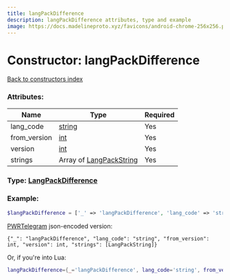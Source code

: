 ```yaml
---
title: langPackDifference
description: langPackDifference attributes, type and example
image: https://docs.madelineproto.xyz/favicons/android-chrome-256x256.png
---
```

# Constructor: langPackDifference  
[Back to constructors index](index.md)



### Attributes:

| Name     |    Type       | Required |
|----------|---------------|----------|
|lang\_code|[string](../types/string.md) | Yes|
|from\_version|[int](../types/int.md) | Yes|
|version|[int](../types/int.md) | Yes|
|strings|Array of [LangPackString](../types/LangPackString.md) | Yes|



### Type: [LangPackDifference](../types/LangPackDifference.md)


### Example:

```php
$langPackDifference = ['_' => 'langPackDifference', 'lang_code' => 'string', 'from_version' => int, 'version' => int, 'strings' => [LangPackString, LangPackString]];
```  

[PWRTelegram](https://pwrtelegram.xyz) json-encoded version:

```
{"_": "langPackDifference", "lang_code": "string", "from_version": int, "version": int, "strings": [LangPackString]}
```


Or, if you're into Lua:

```lua
langPackDifference={_='langPackDifference', lang_code='string', from_version=int, version=int, strings={LangPackString}}

```


